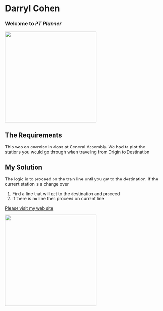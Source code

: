 Darryl Cohen
============

### **Welcome to _PT Planner_**

<img src=http://www.smh.com.au/cqstatic/12z7v7/metro1.png width="300">

## The Requirements

This was an exercise in class at General Assembly. We had to plot the stations you would go through
when traveling from Origin to Destination

## My Solution

The logic is to proceed on the train line until you get to the destination.
If the current station is a change over
  1. Find a line that will get to the destination and proceed
  2. If there is no line then proceed on current line

[Please visit my web site](https://www.darrylcohen.com.au)

<a href="https://www.darrylcohen.com.au"> <img src=https://i.imgur.com/kbAnu4b.jpg width="300"></a>

